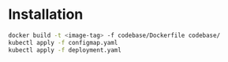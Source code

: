 # Installation

```bash
docker build -t <image-tag> -f codebase/Dockerfile codebase/
kubectl apply -f configmap.yaml
kubectl apply -f deployment.yaml
```
